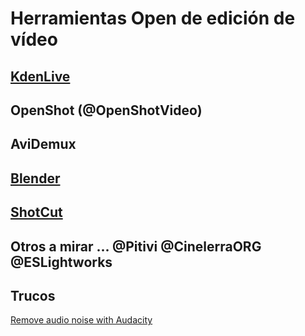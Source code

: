 # Herramientas Open de edición de vídeo

## [KdenLive](./kdenlive.md)

## OpenShot (@OpenShotVideo)

## AviDemux

## [Blender](./Blender.md)

## [ShotCut](https://www.shotcutapp.com/)

## Otros a mirar ... @Pitivi  @CinelerraORG @ESLightworks

## Trucos

[Remove audio noise with Audacity](https://www.youtube.com/watch?v=4N3UhDIIdW8)

